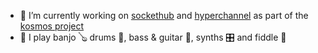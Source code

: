 
- 🔭 I’m currently working on [sockethub](https://github.com/sockethub/sockethub) and [hyperchannel](https://github.com/67p/hyperchannel) as part of the [kosmos project](https://kosmos.org)
- 🎵 I play banjo 🪕 drums 🥁, bass & guitar 🎸, synths 🎛️ and fiddle 🎻




